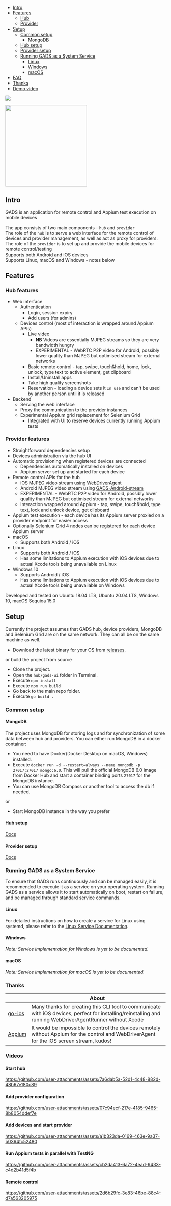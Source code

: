 - [Intro](#intro)
- [Features](#features)
  - [Hub](#hub-features)
  - [Provider](#provider-features)
- [Setup](#setup)
  - [Common setup](#common-setup)
    - [MongoDB](#mongodb)
  - [Hub setup](#hub-setup)
  - [Provider setup](#provider-setup)
  - [Running GADS as a System Service](#running-gads-as-a-system-service)
    - [Linux](#linux)
    - [Windows](#windows)
    - [macOS](#macos)
- [FAQ](./docs/faq.md)
- [Thanks](#thanks)
- [Demo video](#demo-video)

[![](https://dcbadge.vercel.app/api/server/5amWvknKQd)](https://discord.gg/5amWvknKQd)

<img src="/docs/gads-logo.png" width="256"/>

## Intro
GADS is an application for remote control and Appium test execution on mobile devices  

The app consists of two main components  - `hub` and `provider`  
The role of the `hub` is to serve a web interface for the remote control of devices and provider management, as well as act as proxy for providers.  
The role of the `provider` is to set up and provide the mobile devices for remote control/testing  
Supports both Android and iOS devices  
Supports Linux, macOS and Windows - notes below

## Features
### Hub features
- Web interface
  - Authentication
    - Login, session expiry
    - Add users (for admins)
  - Devices control (most of interaction is wrapped around Appium APIs)
    - Live video
      - **NB** Videos are essentially MJPEG streams so they are very bandwidth hungry
      - EXPERIMENTAL - WebRTC P2P video for Android, possibly lower quality than MJPEG but optimised stream for external networks
    - Basic remote control - tap, swipe, touch&hold, home, lock, unlock, type text to active element, get clipboard
    - Install/Uninstall apps
    - Take high quality screenshots
    - Reservation - loading a device sets it `In use` and can't be used by another person until it is released
- Backend
  - Serving the web interface
  - Proxy the communication to the provider instances
  - Experimental Appium grid replacement for Selenium Grid
    - Integrated with UI to reserve devices currently running Appium tests

### Provider features
- Straightforward dependencies setup
- Devices administration via the hub UI
- Automatic provisioning when registered devices are connected
  - Dependencies automatically installed on devices 
  - Appium server set up and started for each device
- Remote control APIs for the hub
  - iOS MJPEG video stream using [WebDriverAgent](https://github.com/appium/WebDriverAgent)
  - Android MJPEG video stream using [GADS-Android-stream](https://github.com/shamanec/GADS-Android-stream)
  - EXPERIMENTAL - WebRTC P2P video for Android, possibly lower quality than MJPEG but optimised stream for external networks
  - Interaction wrapped around Appium - tap, swipe, touch&hold, type text, lock and unlock device, get clipboard
- Appium test execution - each device has its Appium server proxied on a provider endpoint for easier access
- Optionally Selenium Grid 4 nodes can be registered for each device Appium server
- macOS
  - Supports both Android / iOS
- Linux
  - Supports both Android / iOS
  - Has some limitations to Appium execution with iOS devices due to actual Xcode tools being unavailable on Linux
- Windows 10
  - Supports Android / iOS
  - Has some limitations to Appium execution with iOS devices due to actual Xcode tools being unavailable on Windows

Developed and tested on Ubuntu 18.04 LTS, Ubuntu 20.04 LTS, Windows 10, macOS Sequioa 15.0

## Setup
Currently the project assumes that GADS hub, device providers, MongoDB and Selenium Grid are on the same network. They can all be on the same machine as well.
- Download the latest binary for your OS from [releases](https://github.com/shamanec/GADS/releases).

or build the project from source 
- Clone the project.
- Open the `hub/gads-ui` folder in Terminal.
- Execute `npm install`
- Execute `npm run build`
- Go back to the main repo folder.
- Execute `go build .`

### Common setup
#### MongoDB
The project uses MongoDB for storing logs and for synchronization of some data between hub and providers.
You can either run MongoDB in a docker container:  
- You need to have Docker(Docker Desktop on macOS, Windows) installed.
- Execute `docker run -d --restart=always --name mongodb -p 27017:27017 mongo:6.0`. This will pull the official MongoDB 6.0 image from Docker Hub and start a container binding ports `27017` for the MongoDB instance.
- You can use MongoDB Compass or another tool to access the db if needed.

or  
- Start MongoDB instance in the way you prefer

#### Hub setup
[Docs](./docs/hub.md)  

#### Provider setup
[Docs](./docs/provider.md)

### Running GADS as a System Service
To ensure that GADS runs continuously and can be managed easily, it is recommended to execute it as a service on your operating system. Running GADS as a service allows it to start automatically on boot, restart on failure, and be managed through standard service commands.

#### Linux
For detailed instructions on how to create a service for Linux using systemd, please refer to the [Linux Service Documentation](./docs/linux-service.md).

#### Windows
*Note: Service implementation for Windows is yet to be documented.*

#### macOS
*Note: Service implementation for macOS is yet to be documented.*

### Thanks

| | About                                                                                                                                                              |
|---|--------------------------------------------------------------------------------------------------------------------------------------------------------------------| 
|[go-ios](https://github.com/danielpaulus/go-ios)| Many thanks for creating this CLI tool to communicate with iOS devices, perfect for installing/reinstalling and running WebDriverAgentRunner without Xcode |
|[Appium](https://github.com/appium)| It would be impossible to control the devices remotely without Appium for the control and WebDriverAgent for the iOS screen stream, kudos!                         |  

### Videos
#### Start hub
https://github.com/user-attachments/assets/7a6dab5a-52d1-4c48-882d-48b67e180c89

#### Add provider configuration
https://github.com/user-attachments/assets/07c94ecf-217e-4185-9465-8b8054ddef7e

#### Add devices and start provider
https://github.com/user-attachments/assets/a1b323da-0169-463e-9a37-b0364fc52480

#### Run Appium tests in parallel with TestNG
https://github.com/user-attachments/assets/cb2da413-6a72-4ead-9433-c4d2b41d5f4b

#### Remote control
https://github.com/user-attachments/assets/2d6b29fc-3e83-46be-88c4-d7a563205975




